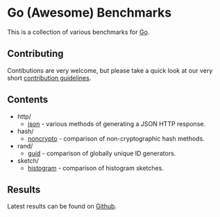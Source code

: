 # Go (Awesome) Benchmarks

This is a collection of various benchmarks for [Go](https://golang.org).

## Contributing

Contibutions are very welcome, but please take a quick look at our very short [contribution guidelines](./CONTRIBUTING.md).

## Contents

- http/
  - [json](./http/json/) - various methods of generating a JSON HTTP response.
- hash/
  - [noncrypto](./hash/noncrypto/) - comparison of non-cryptographic hash methods.
- rand/
  - [guid](./rand/guid/) - comparison of globally unique ID generators.
- sketch/
  - [histogram](./sketch/histogram/) - comparison of histogram sketches.

## Results

Latest results can be found on [Github](https://github.com/bsm/go-benchmark/actions?query=workflow%3Arun+branch%3Amain+is%3Asuccess).
